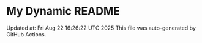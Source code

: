 # My Dynamic README
Updated at: Fri Aug 22 16:26:22 UTC 2025
This file was auto-generated by GitHub Actions.
